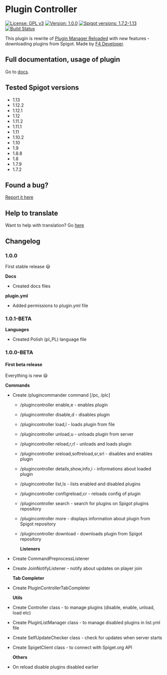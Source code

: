 # Plugin Controller

[![License: GPL v3](https://img.shields.io/badge/License-GPL%20v3-blue.svg)](https://www.gnu.org/licenses/gpl-3.0)
[![Version: 1.0.0](https://img.shields.io/badge/Version-1.0.0-brightgreen.svg)](https://github.com/kovansky/PluginController)
[![Spigot versions: 1.7.2-1.13](https://img.shields.io/badge/Spigot-1.7.2--1.13-green.svg)](https://spigotmc.org/resources/59957)
[![Build Status](https://travis-ci.org/kovansky/PluginController.svg?branch=master)](https://travis-ci.org/kovansky/PluginController)

This plugin is rewrite of [Plugin Manager Reloaded](https://www.spigotmc.org/resources/plugin-manager-reloaded.7144/) with new features - downloading plugins from Spigot. Made by [F4 Developer](http://f4dev.me).

## Full documentation, usage of plugin

Go to [docs](http://plugincontroller.f4dev.me).

## Tested Spigot versions

- 1.13
- 1.12.2
- 1.12.1
- 1.12
- 1.11.2
- 1.11.1
- 1.11
- 1.10.2
- 1.10
- 1.9
- 1.8.8
- 1.8
- 1.7.9
- 1.7.2

## Found a bug?

[Report it here](https://github.com/kovansky/PluginController/issues/new?template=bug_report.md)

## Help to translate

Want to help with translation? Go [here](https://www.transifex.com/f4-developer/plugincontroller/)

## Changelog

### 1.0.0
First stable release :smiley:

**Docs**
* Created docs files

**plugin.yml**
* Added permissions to plugin.yml file

### 1.0.1-BETA

**Languages**

* Created Polish \(pl\_PL\) language file

### 1.0.0-BETA

#### First beta release

Everything is new :smiley:

**Commands**

* Create /plugincommander command \[/pc, /plc\]
  * /plugincontroller enable,e - enables plugin
  * /plugincontroller disable,d - disables plugin
  * /plugincontroller load,l - loads plugin from file
  * /plugincontroller unload,u - unloads plugin from server
  * /plugincontroller reload,r,rl - unloads and loads plugin
  * /plugincontroller sreload,softreload,sr,srl - disables and enables plugin
  * /plugincontroller details,show,info,i - informations about loaded plugin
  * /plugincontroller list,ls - lists enabled and disabled plugins
  * /plugincontroller configreload,cr - reloads config of plugin
  * /plugincontroller search - search for plugins on Spigot plugins repository
  * /plugincontroller more - displays information about plugin from Spigot repository
  * /plugincontroller download - downloads plugin from Spigot repository

    **Listeners**
* Create CommandPreprocessListener
* Create JoinNotifyListener - notify about updates on player join

  **Tab Completer**

* Create PluginControllerTabCompleter

  **Utils**

* Create Controller class - to manage plugins \(disable, enable, unload, load etc\)
* Create PluginListManager class - to manage disabled plugins in list.yml file
* Create SelfUpdateChecker class - check for updates when server starts
* Create SpigetClient class - to connect with Spiget.org API

  **Others**

* On reload disable plugins disabled earlier

